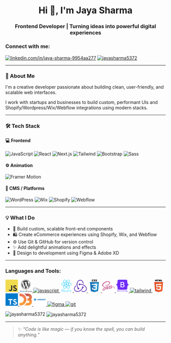 <h1 align="center">Hi 👋, I'm Jaya Sharma</h1>
<h3 align="center"><b>Frontend Developer | Turning ideas into powerful digital experiences</b></h3>

<h3 align="left">Connect with me:</h3>
<p align="left">
<a href="https://linkedin.com/in/linkedin.com/in/jaya-sharma-9954aa277" target="blank"><img align="center" src="https://raw.githubusercontent.com/rahuldkjain/github-profile-readme-generator/master/src/images/icons/Social/linked-in-alt.svg" alt="linkedin.com/in/jaya-sharma-9954aa277" height="30" width="40" /></a>
<a href="https://www.hackerrank.com/jayasharma5372" target="blank"><img align="center" src="https://raw.githubusercontent.com/rahuldkjain/github-profile-readme-generator/master/src/images/icons/Social/hackerrank.svg" alt="jayasharma5372" height="30" width="40" /></a>
</p>

---

### 🚀 About Me
I'm a creative developer passionate about building clean, user-friendly, and scalable web interfaces.

I work with startups and businesses to build custom, performant UIs and Shopify/Wordpress/Wix/Webflow integrations using modern stacks.


---

### 🛠️ Tech Stack

#### 💻 Frontend
![JavaScript](https://img.shields.io/badge/-JavaScript-F7DF1E?style=flat&logo=javascript&logoColor=black)
![React](https://img.shields.io/badge/-React-61DAFB?style=flat&logo=react)
![Next.js](https://img.shields.io/badge/-Next.js-000?style=flat&logo=nextdotjs)
![Tailwind](https://img.shields.io/badge/-TailwindCSS-06B6D4?style=flat&logo=tailwindcss)
![Bootstrap](https://img.shields.io/badge/-Bootstrap-7952B3?style=flat&logo=bootstrap&logoColor=white)
![Sass](https://img.shields.io/badge/-Sass-CC6699?style=flat&logo=sass&logoColor=white)

#### ⚙️ Animation
![Framer Motion](https://img.shields.io/badge/-Framer%20Motion-black?style=flat&logo=framer)

#### 🧠 CMS / Platforms
![WordPress](https://img.shields.io/badge/-WordPress-21759B?style=flat&logo=wordpress&logoColor=white)
![Wix](https://img.shields.io/badge/-Wix-000?style=flat&logo=wix&logoColor=white)
![Shopify](https://img.shields.io/badge/-Shopify-7AB55C?style=flat&logo=shopify&logoColor=white)
![Webflow](https://img.shields.io/badge/-Webflow-4353FF?style=flat&logo=webflow&logoColor=white)

---

### 💡 What I Do
- 🔧 Build custom, scalable front-end components
- 🛍️ Create eCommerce experiences using Shopify, Wix, and Webflow
- ⚙️ Use Git & GitHub for version control
- ✨ Add delightful animations and effects
- 🎨 Design to development using Figma & Adobe XD

---

<h3 align="left">Languages and Tools:</h3>
<p align="left" dir="auto"> 
    <a href="https://developer.mozilla.org/en-US/docs/Web/JavaScript" rel="nofollow"> <img src="https://raw.githubusercontent.com/devicons/devicon/master/icons/javascript/javascript-original.svg" alt="javascript" width="40" height="40" style="max-width: 100%; height: auto; max-height: 40px;"> </a>
    <a href="https://wordpress.org/" rel="nofollow">
  <img src="https://raw.githubusercontent.com/devicons/devicon/master/icons/wordpress/wordpress-original.svg" alt="wordpress" width="40" height="40" style="max-width: 100%; height: auto; max-height: 40px;">
</a>
    <a href="https://nextjs.org/" rel="nofollow"> <img src="https://camo.githubusercontent.com/88273cad1f80889678df6e281c8737bff28b76eba1dae7055ddf15b7f94107e1/68747470733a2f2f63646e2e776f726c64766563746f726c6f676f2e636f6d2f6c6f676f732f6e6578742d6a732e737667" alt="javascript" width="40" height="40" data-canonical-src="https://cdn.worldvectorlogo.com/logos/next-js.svg" style="max-width: 100%; height: auto; max-height: 40px;"> </a>
<a href="https://reactjs.org/" rel="nofollow"> <img src="https://raw.githubusercontent.com/devicons/devicon/master/icons/react/react-original-wordmark.svg" alt="react" width="40" height="40" style="max-width: 100%; height: auto; max-height: 40px;"> </a> <a href="https://redux.js.org" rel="nofollow"> <img src="https://raw.githubusercontent.com/devicons/devicon/master/icons/redux/redux-original.svg" alt="redux" width="40" height="40" style="max-width: 100%; height: auto; max-height: 40px;"> </a> <a href="https://www.w3schools.com/css/" rel="nofollow"> <img src="https://raw.githubusercontent.com/devicons/devicon/master/icons/css3/css3-original-wordmark.svg" alt="css3" width="40" height="40" style="max-width: 100%; height: auto; max-height: 40px;"> </a>  <a href="https://sass-lang.com" rel="nofollow"> <img src="https://raw.githubusercontent.com/devicons/devicon/master/icons/sass/sass-original.svg" alt="sass" width="40" height="40" style="max-width: 100%; height: auto; max-height: 40px;"> </a> <a href="https://getbootstrap.com" rel="nofollow"> <img src="https://raw.githubusercontent.com/devicons/devicon/master/icons/bootstrap/bootstrap-plain-wordmark.svg" alt="bootstrap" width="40" height="40" style="max-width: 100%; height: auto; max-height: 40px;"> </a> <a href="https://tailwindcss.com/" rel="nofollow"> <img src="https://camo.githubusercontent.com/52643e404ca1a1d90beb0095ebddda4b16b8c30dfcfeb5d42355a2df037c7c8e/68747470733a2f2f7777772e766563746f726c6f676f2e7a6f6e652f6c6f676f732f7461696c77696e646373732f7461696c77696e646373732d69636f6e2e737667" alt="tailwind" width="40" height="40" data-canonical-src="https://www.vectorlogo.zone/logos/tailwindcss/tailwindcss-icon.svg" style="max-width: 100%; height: auto; max-height: 40px;"> </a> <a href="https://www.w3.org/html/" rel="nofollow"> <img src="https://raw.githubusercontent.com/devicons/devicon/master/icons/html5/html5-original-wordmark.svg" alt="html5" width="40" height="40" style="max-width: 100%; height: auto; max-height: 40px;"> </a>
<a href="https://www.typescriptlang.org/" rel="nofollow"> <img src="https://raw.githubusercontent.com/devicons/devicon/master/icons/typescript/typescript-original.svg" alt="typescript" width="40" height="40" style="max-width: 100%; height: auto; max-height: 40px;"> </a>
<a href="https://d3js.org/" rel="nofollow"> <img src="https://raw.githubusercontent.com/devicons/devicon/master/icons/d3js/d3js-original.svg" alt="d3js" width="40" height="40" style="max-width: 100%; height: auto; max-height: 40px;"> </a>
<a href="https://webpack.js.org" rel="nofollow"> <img src="https://raw.githubusercontent.com/devicons/devicon/d00d0969292a6569d45b06d3f350f463a0107b0d/icons/webpack/webpack-original-wordmark.svg" alt="webpack" width="40" height="40" style="max-width: 100%; height: auto; max-height: 40px;"> </a>
<a href="https://www.figma.com/" rel="nofollow"> <img src="https://camo.githubusercontent.com/e5c1b4b7d59d58f0607fede5dd922211257cd09031f3c2370308ab4e34356299/68747470733a2f2f7777772e766563746f726c6f676f2e7a6f6e652f6c6f676f732f6669676d612f6669676d612d69636f6e2e737667" alt="figma" width="40" height="40" data-canonical-src="https://www.vectorlogo.zone/logos/figma/figma-icon.svg" style="max-width: 100%; height: auto; max-height: 40px;"> </a> 
<a href="https://git-scm.com/" rel="nofollow"> <img src="https://camo.githubusercontent.com/ff5301ef7472dbdf522b776167a8af8c326299fe8175e53f6b052bbcc04533e3/68747470733a2f2f7777772e766563746f726c6f676f2e7a6f6e652f6c6f676f732f6769742d73636d2f6769742d73636d2d69636f6e2e737667" alt="git" width="40" height="40" data-canonical-src="https://www.vectorlogo.zone/logos/git-scm/git-scm-icon.svg" style="max-width: 100%; height: auto; max-height: 40px;"> </a>
</p>

<p><img align="left" src="https://github-readme-stats.vercel.app/api/top-langs?username=jayasharma5372&show_icons=true&locale=en&layout=compact" alt="jayasharma5372" /></p>

<p>&nbsp;<img align="center" src="https://github-readme-stats.vercel.app/api?username=jayasharma5372&show_icons=true&locale=en" alt="jayasharma5372" /></p>

---

> ✨ *“Code is like magic — if you know the spell, you can build anything.”*
